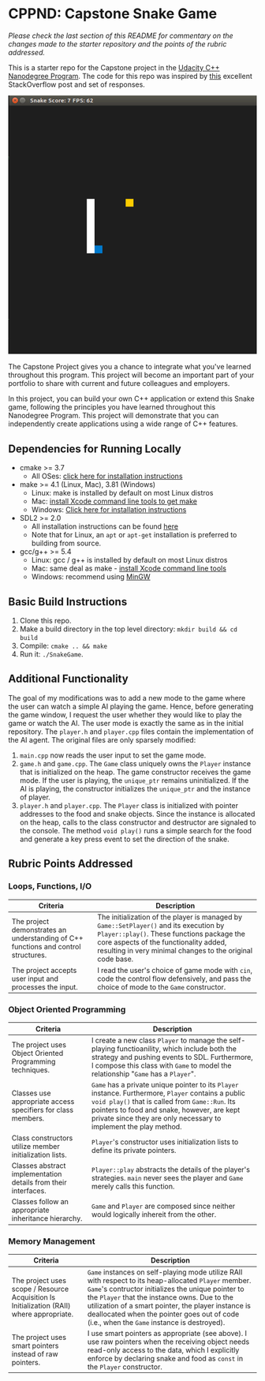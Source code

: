 # CPPND: Capstone Snake Game 

_Please check the last section of this README for commentary on the changes made to the starter repository and the points of the rubric addressed._

This is a starter repo for the Capstone project in the [Udacity C++ Nanodegree Program](https://www.udacity.com/course/c-plus-plus-nanodegree--nd213). The code for this repo was inspired by [this](https://codereview.stackexchange.com/questions/212296/snake-game-in-c-with-sdl) excellent StackOverflow post and set of responses.

<img src="snake_game.gif"/>

The Capstone Project gives you a chance to integrate what you've learned throughout this program. This project will become an important part of your portfolio to share with current and future colleagues and employers.

In this project, you can build your own C++ application or extend this Snake game, following the principles you have learned throughout this Nanodegree Program. This project will demonstrate that you can independently create applications using a wide range of C++ features.

## Dependencies for Running Locally
* cmake >= 3.7
  * All OSes: [click here for installation instructions](https://cmake.org/install/)
* make >= 4.1 (Linux, Mac), 3.81 (Windows)
  * Linux: make is installed by default on most Linux distros
  * Mac: [install Xcode command line tools to get make](https://developer.apple.com/xcode/features/)
  * Windows: [Click here for installation instructions](http://gnuwin32.sourceforge.net/packages/make.htm)
* SDL2 >= 2.0
  * All installation instructions can be found [here](https://wiki.libsdl.org/Installation)
  * Note that for Linux, an `apt` or `apt-get` installation is preferred to building from source.
* gcc/g++ >= 5.4
  * Linux: gcc / g++ is installed by default on most Linux distros
  * Mac: same deal as make - [install Xcode command line tools](https://developer.apple.com/xcode/features/)
  * Windows: recommend using [MinGW](http://www.mingw.org/)

## Basic Build Instructions

1. Clone this repo.
2. Make a build directory in the top level directory: `mkdir build && cd build`
3. Compile: `cmake .. && make`
4. Run it: `./SnakeGame`.

## Additional Functionality

The goal of my modifications was to add a new mode to the game where the user can watch a simple AI playing the game. Hence, before generating the game window, I request the user whether they would like to play the game or watch the AI. The user mode is exactly the same as in the initial repository. The `player.h` and `player.cpp` files contain the implementation of the AI agent. The original files are only sparsely modified:

1. `main.cpp` now reads the user input to set the game mode.
2. `game.h` and `game.cpp`. The `Game` class uniquely owns the `Player` instance that is initialized on the heap. The game constructor receives the game mode. If the user is playing, the `unique_ptr` remains uninitialized. If the AI is playing, the constructor initializes the `unique_ptr` and the instance of player.
3. `player.h` and `player.cpp`. The `Player` class is initialized with pointer addresses to the food and snake objects. Since the instance is allocated on the heap, calls to the class constructor and destructor are signaled to the console. The method `void play()` runs a simple search for the food and generate a key press event to set the direction of the snake.

## Rubric Points Addressed

### Loops, Functions, I/O
|Criteria| Description|
|--------|------------|
|The project demonstrates an understanding of C++ functions and control structures.|The initialization of the player is managed by `Game::SetPlayer()` and its execution by `Player::play()`. These functions package the core aspects of the functionality added, resulting in very minimal changes to the original code base.|
|The project accepts user input and processes the input.|I read the user's choice of game mode with `cin`, code the control flow defensively, and pass the choice of mode to the `Game` constructor.|

### Object Oriented Programming
|Criteria| Description|
|--------|------------|
|The project uses Object Oriented Programming techniques.|I create a new class `Player` to manage the self-playing functioanility, which include both the strategy and pushing events to SDL. Furthermore, I compose this class with `Game` to model the relationship "`Game` has a `Player`".|
|Classes use appropriate access specifiers for class members.|`Game` has a private unique pointer to its `Player` instance. Furthermore, `Player` contains a public `void play()` that is called from `Game::Run`. Its pointers to food and snake, however, are kept private since they are only necessary to implement the play method. |
|Class constructors utilize member initialization lists.|`Player`'s constructor uses initialization lists to define its private pointers.|
|Classes abstract implementation details from their interfaces.| `Player::play` abstracts the details of the player's strategies. `main` never sees the player and `Game` merely calls this function.|
|Classes follow an appropriate inheritance hierarchy.|`Game` and `Player` are composed since neither would logically inhereit from the other.|


### Memory Management
|Criteria| Description|
|--------|------------|
|The project uses scope / Resource Acquisition Is Initialization (RAII) where appropriate.|`Game` instances on self-playing mode utilize RAII with respect to its heap-allocated `Player` member. `Game`'s contructor initializes the unique pointer to the `Player` that the instance owns. Due to the utilization of a smart pointer, the player instance is deallocated when the pointer goes out of code (i.e., when the `Game` instance is destroyed).|
|The project uses smart pointers instead of raw pointers.|I use smart pointers as appropriate (see above). I use raw pointers when the receiving object needs read-only access to the data, which I explicitly enforce by declaring snake and food as `const` in the `Player` constructor. |
